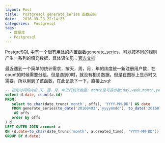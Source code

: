 ```yaml
---
layout: Post
title:  Postgresql generate_series 函数应用
date:   2016-03-28 22:14:23
categories:  Postgresql
tags: 
  - 数据库
  - Postgresql
---
```


PostgreSQL 中有一个很有用处的内置函数generate_series，可以按不同的规则产生一系列的填充数据，具体语法见：[官方文档](https://www.postgresql.org/docs/9.1/static/functions-srf.html)

最近遇到一个简单的统计需求，按天，周，月，年的纬度统一新注册用户数，在count的时候需要分组，但是遇到0时，就没有相关数据，但是在图标上显示时又需要，所以用到了该函数，在此记录下一下，直接上sql:

```sql
-- 指定时间段内按 天，周，月，年进行统计数据: month是可变参数:day,week,month,year
select d.date, count(a.id)
FROM(
   select to_char(date_trunc('month', offs), 'YYYY-MM-DD') AS date
   FROM generate_series(to_date('20160403','yyyymmdd'), to_date('20160712','yyyymmdd'), '1 month')
    AS offs
   order by offs
) d
LEFT OUTER JOIN account a
ON (d.date=to_char(date_trunc('month', a.created_time), 'YYYY-MM-DD'))
GROUP BY d.date;

```
